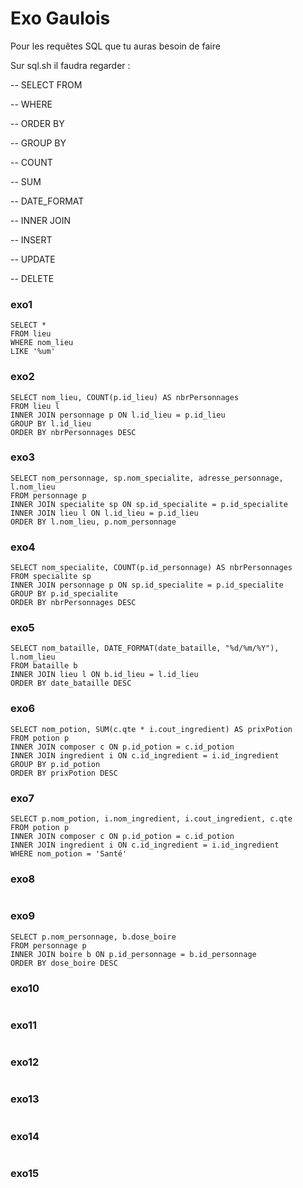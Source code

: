 # Exo Gaulois

Pour les requêtes SQL que tu auras besoin de faire

Sur sql.sh il faudra regarder :

-- SELECT FROM

-- WHERE

-- ORDER BY

-- GROUP BY

-- COUNT

-- SUM

-- DATE_FORMAT

-- INNER JOIN

-- INSERT

-- UPDATE 

-- DELETE

### exo1
```
SELECT *
FROM lieu
WHERE nom_lieu
LIKE '%um'
```

### exo2
```
SELECT nom_lieu, COUNT(p.id_lieu) AS nbrPersonnages
FROM lieu l
INNER JOIN personnage p ON l.id_lieu = p.id_lieu
GROUP BY l.id_lieu
ORDER BY nbrPersonnages DESC
```

### exo3
```
SELECT nom_personnage, sp.nom_specialite, adresse_personnage, l.nom_lieu
FROM personnage p
INNER JOIN specialite sp ON sp.id_specialite = p.id_specialite
INNER JOIN lieu l ON l.id_lieu = p.id_lieu 
ORDER BY l.nom_lieu, p.nom_personnage
```

### exo4
```
SELECT nom_specialite, COUNT(p.id_personnage) AS nbrPersonnages
FROM specialite sp
INNER JOIN personnage p ON sp.id_specialite = p.id_specialite
GROUP BY p.id_specialite
ORDER BY nbrPersonnages DESC
```

### exo5
```
SELECT nom_bataille, DATE_FORMAT(date_bataille, "%d/%m/%Y"), l.nom_lieu
FROM bataille b
INNER JOIN lieu l ON b.id_lieu = l.id_lieu
ORDER BY date_bataille DESC
```

### exo6
```
SELECT nom_potion, SUM(c.qte * i.cout_ingredient) AS prixPotion
FROM potion p
INNER JOIN composer c ON p.id_potion = c.id_potion
INNER JOIN ingredient i ON c.id_ingredient = i.id_ingredient
GROUP BY p.id_potion
ORDER BY prixPotion DESC
```

### exo7
```
SELECT p.nom_potion, i.nom_ingredient, i.cout_ingredient, c.qte
FROM potion p
INNER JOIN composer c ON p.id_potion = c.id_potion
INNER JOIN ingredient i ON c.id_ingredient = i.id_ingredient
WHERE nom_potion = 'Santé'
```

### exo8
```

```

### exo9
```
SELECT p.nom_personnage, b.dose_boire
FROM personnage p
INNER JOIN boire b ON p.id_personnage = b.id_personnage
ORDER BY dose_boire DESC  
```

### exo10
```

```

### exo11
```

```

### exo12
```

```

### exo13
```

```

### exo14
```

```

### exo15
```

```